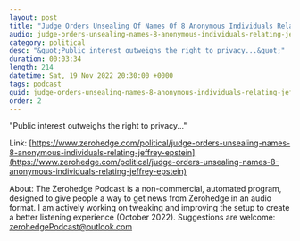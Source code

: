 ```yaml
---
layout: post
title: "Judge Orders Unsealing Of Names Of 8 Anonymous Individuals Relating To Jeffrey Epstein"
audio: judge-orders-unsealing-names-8-anonymous-individuals-relating-jeffrey-epstein-0
category: political
desc: "&quot;Public interest outweighs the right to privacy...&quot;"
duration: 00:03:34
length: 214
datetime: Sat, 19 Nov 2022 20:30:00 +0000
tags: podcast
guid: judge-orders-unsealing-names-8-anonymous-individuals-relating-jeffrey-epstein-0
order: 2
---
```

&quot;Public interest outweighs the right to privacy...&quot;

Link: [https://www.zerohedge.com/political/judge-orders-unsealing-names-8-anonymous-individuals-relating-jeffrey-epstein](https://www.zerohedge.com/political/judge-orders-unsealing-names-8-anonymous-individuals-relating-jeffrey-epstein)

About: The Zerohedge Podcast is a non-commercial, automated program, designed to give people a way to get news from Zerohedge in an audio format.  I am actively working on tweaking and improving the setup to create a better listening experience (October 2022).  Suggestions are welcome: [zerohedgePodcast@outlook.com](mailto:zerohedgePodcast@outlook.com)